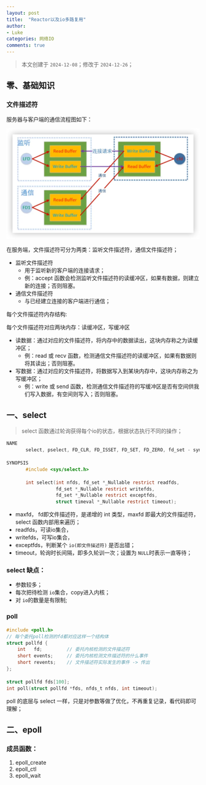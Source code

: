 ```yaml
---
layout: post
title:  "Reactor以及io多路复用"
author:
- Luke
categories: 网络IO
comments: true
---
```

> 本文创建于 `2024-12-08`；修改于 `2024-12-26`；

## 零、基础知识

### 文件描述符

服务器与客户端的通信流程图如下：

<div style="text-align: center;">
  <img src="https://github.com/Bssn520/picx-images-hosting/raw/master/image.8vmzfvuey8.webp" alt="image" style="zoom:50%;" />
</div>

在服务端，文件描述符可分为两类：监听文件描述符，通信文件描述符；

- 监听文件描述符
  - 用于监听新的客户端的连接请求；
  - 例：accept 函数会检测监听文件描述符的读缓冲区，如果有数据，则建立新的连接；否则阻塞。
- 通信文件描述符
  - 与已经建立连接的客户端进行通信；

每个文件描述符内存结构:

每个文件描述符对应两块内存：读缓冲区，写缓冲区

- 读数据：通过对应的文件描述符，将内存中的数据读出，这块内存称之为读缓冲区；
  - 例：read 或 recv 函数，检测通信文件描述符的读缓冲区，如果有数据则将其读出；否则阻塞。
- 写数据：通过对应的文件描述符，将数据写入到某块内存中，这块内存称之为写缓冲区；
  - 例：write 或 send 函数，检测通信文件描述符的写缓冲区是否有空间供我们写入数据，有空间则写入；否则阻塞。





## 一、select

> select 函数通过轮询获得每个io的状态，根据状态执行不同的操作；

```c
NAME
       select, pselect, FD_CLR, FD_ISSET, FD_SET, FD_ZERO, fd_set - synchronous I/O multiplexing

SYNOPSIS
       #include <sys/select.h>

       int select(int nfds, fd_set *_Nullable restrict readfds,
                  fd_set *_Nullable restrict writefds,
                  fd_set *_Nullable restrict exceptfds,
                  struct timeval *_Nullable restrict timeout);
```

- maxfd， fd即文件描述符，是递增的 int 类型，maxfd 即最大的文件描述符，select 函数内部用来遍历；
- readfds，可读io集合，
- writefds，可写io集合，
- exceptfds，判断某个 `io(即文件描述符)` 是否出错；
- timeout，轮询时长间隔，即多久轮训一次；设置为 ``NULL``时表示一直等待；

### select 缺点：

- 参数较多；
- 每次把待检测 ``io``集合，copy进入内核；
- 对 ``io``的数量是有限制;

### poll

```c
#include <poll.h>
// 每个委托poll检测的fd都对应这样一个结构体
struct pollfd {
    int   fd;         // 委托内核检测的文件描述符
    short events;     // 委托内核检测文件描述符的什么事件
    short revents;    // 文件描述符实际发生的事件 -> 传出
};

struct pollfd fds[100];
int poll(struct pollfd *fds, nfds_t nfds, int timeout);
```

poll 的底层与 select 一样，只是对参数等做了优化，不再重复记录，看代码即可理解；

## 二、epoll

### 成员函数：

1. epoll_create
2. epoll_ctl
3. epoll_wait
